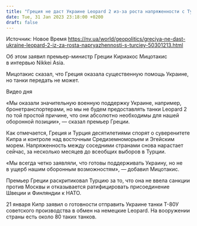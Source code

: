 ```yaml
---
title: "Греция не даст Украине Leopard 2 из-за роста напряженности с Турцией"
date: Tue, 31 Jan 2023 23:18:00 +0200
draft: false
---
```

Источник: Новое Время https://nv.ua/world/geopolitics/greciya-ne-dast-ukraine-leopard-2-iz-za-rosta-napryazhennosti-s-turciey-50301213.html


 Об этом заявил премьер-министр Греции Кириакос Мицотакис в интервью Nikkei Asia.

Мицотакис сказал, что Греция оказала существенную помощь Украине, но танки передать не может.

  Видео дня   

«Мы оказали значительную военную поддержку Украине, например, бронетранспортерами, но мы не будем предоставлять танки Leopard 2 по той простой причине, что они абсолютно необходимы для нашей оборонной позиции», — сказал премьер Греции.

Как отмечается, Греция и Турция десятилетиями спорят о суверенитете Кипра и контроле над восточным Средиземноморьем и Эгейским морем. Напряженность между соседними странами снова нарастает сейчас, за несколько месяцев до всеобщих выборов в Турции.

«Мы всегда четко заявляли, что готовы поддерживать Украину, но не в ущерб нашим оборонным возможностям», — добавил Мицотакис.

Премьер Греции раскритиковал Турцию за то, что она не ввела санкции против Москвы и отказывается ратифицировать присоединение Швеции и Финляндии к НАТО.

21 января Кипр заявил о готовности отправить Украине танки Т-80У советского производства в обмен на немецкие Leopard. На вооружении страны есть около 80 таких танков.
